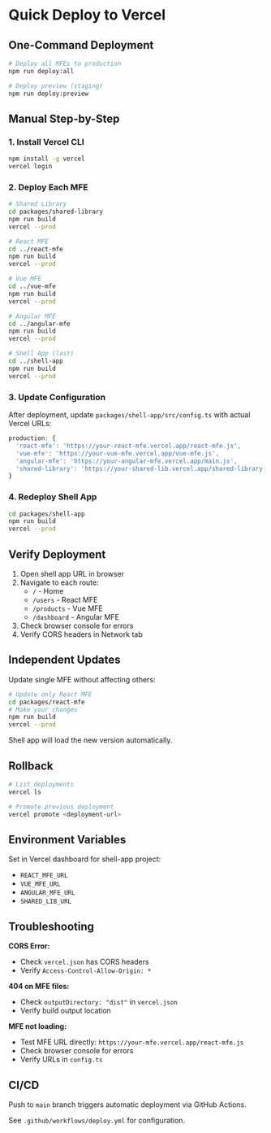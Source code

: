 # Quick Deploy to Vercel

## One-Command Deployment

```bash
# Deploy all MFEs to production
npm run deploy:all

# Deploy preview (staging)
npm run deploy:preview
```

## Manual Step-by-Step

### 1. Install Vercel CLI
```bash
npm install -g vercel
vercel login
```

### 2. Deploy Each MFE

```bash
# Shared Library
cd packages/shared-library
npm run build
vercel --prod

# React MFE
cd ../react-mfe
npm run build
vercel --prod

# Vue MFE
cd ../vue-mfe
npm run build
vercel --prod

# Angular MFE
cd ../angular-mfe
npm run build
vercel --prod

# Shell App (last)
cd ../shell-app
npm run build
vercel --prod
```

### 3. Update Configuration

After deployment, update `packages/shell-app/src/config.ts` with actual Vercel URLs:

```typescript
production: {
  'react-mfe': 'https://your-react-mfe.vercel.app/react-mfe.js',
  'vue-mfe': 'https://your-vue-mfe.vercel.app/vue-mfe.js',
  'angular-mfe': 'https://your-angular-mfe.vercel.app/main.js',
  'shared-library': 'https://your-shared-lib.vercel.app/shared-library.js'
}
```

### 4. Redeploy Shell App

```bash
cd packages/shell-app
npm run build
vercel --prod
```

## Verify Deployment

1. Open shell app URL in browser
2. Navigate to each route:
   - `/` - Home
   - `/users` - React MFE
   - `/products` - Vue MFE
   - `/dashboard` - Angular MFE
3. Check browser console for errors
4. Verify CORS headers in Network tab

## Independent Updates

Update single MFE without affecting others:

```bash
# Update only React MFE
cd packages/react-mfe
# Make your changes
npm run build
vercel --prod
```

Shell app will load the new version automatically.

## Rollback

```bash
# List deployments
vercel ls

# Promote previous deployment
vercel promote <deployment-url>
```

## Environment Variables

Set in Vercel dashboard for shell-app project:
- `REACT_MFE_URL`
- `VUE_MFE_URL`
- `ANGULAR_MFE_URL`
- `SHARED_LIB_URL`

## Troubleshooting

**CORS Error:**
- Check `vercel.json` has CORS headers
- Verify `Access-Control-Allow-Origin: *`

**404 on MFE files:**
- Check `outputDirectory: "dist"` in `vercel.json`
- Verify build output location

**MFE not loading:**
- Test MFE URL directly: `https://your-mfe.vercel.app/react-mfe.js`
- Check browser console for errors
- Verify URLs in `config.ts`

## CI/CD

Push to `main` branch triggers automatic deployment via GitHub Actions.

See `.github/workflows/deploy.yml` for configuration.
